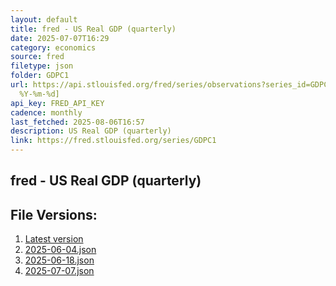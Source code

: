 ```yaml
---
layout: default
title: fred - US Real GDP (quarterly)
date: 2025-07-07T16:29
category: economics
source: fred
filetype: json
folder: GDPC1
url: https://api.stlouisfed.org/fred/series/observations?series_id=GDPC1&file_type=json&observation_end=[date
  %Y-%m-%d]
api_key: FRED_API_KEY
cadence: monthly
last_fetched: 2025-08-06T16:57
description: US Real GDP (quarterly)
link: https://fred.stlouisfed.org/series/GDPC1
---
```


## fred - US Real GDP (quarterly)

<div id="data-chart"></div>
<div id="data-table"></div>
<script>
document.addEventListener('DOMContentLoaded', function(){
  ShowChart($('#data-chart'));
  SourceTabler($('#data-table'));
});
</script>

## File Versions:
1. [Latest version](./latest.json)
2. [2025-06-04.json](./2025-06-04.json)
3. [2025-06-18.json](./2025-06-18.json)
4. [2025-07-07.json](./2025-07-07.json)
